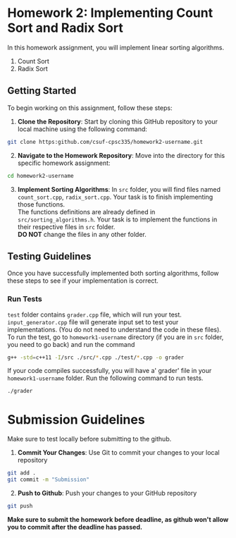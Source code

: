 # Homework 2: Implementing Count Sort and Radix Sort
In this homework assignment, you will implement linear sorting algorithms.
1. Count Sort
2. Radix Sort

## Getting Started

To begin working on this assignment, follow these steps:

1. **Clone the Repository**: Start by cloning this GitHub repository to your local machine using the following command:
```bash
git clone https:github.com/csuf-cpsc335/homework2-username.git
```

2. **Navigate to the Homework Repository**: Move into the directory for this specific homework assignment:
```bash
cd homework2-username
```

3. **Implement Sorting Algorithms**: In `src` folder, you will find files named `count_sort.cpp`, `radix_sort.cpp`. Your task is to finish implementing those functions.  <br>
The functions definitions are already defined in `src/sorting_algorithms.h`. Your task is to implement the functions in their respective files in `src` folder. <br>
**DO NOT** change the files in any other folder.

## Testing Guidelines
Once you have successfully implemented both sorting algorithms, follow these steps to see if your implementation is correct.

### Run Tests
`test` folder contains `grader.cpp` file, which will run your test. `input_generator.cpp` file will generate input set to test your implementations. (You do not need to understand the code in these files). <br>
To run the test, go to `homework1-username` directory (if you are in `src` folder, you need to go back) and run the command
```bash
g++ -std=c++11 -I/src ./src/*.cpp ./test/*.cpp -o grader
```
If your code compiles successfully, you will have a' grader' file in your `homework1-username` folder.
Run the following command to run tests.
```bash
./grader
```

# Submission Guidelines
Make sure to test locally before submitting to the github.

1. **Commit Your Changes**: Use Git to commit your changes to your local repository
```bash
git add .
git commit -m "Submission"
```

2. **Push to Github**: Push your changes to your GitHub repository
```bash
git push
```

**Make sure to submit the homework before deadline, as github won't allow you to commit after the deadline has passed.**
